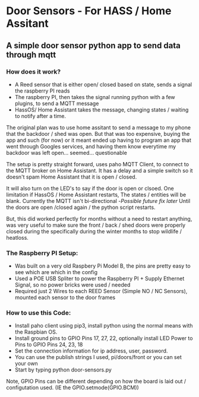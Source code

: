 # Door Sensors - For HASS / Home Assitant
## A simple door sensor python app to send data through mqtt

### How does it work?
- A Reed sensor that is either open/ closed based on state, sends a signal the raspberry PI reads
- The raspberry PI, then takes the signal running python with a few plugins, to send a MQTT message
- HassOS/ Home Assistant takes the message, changing states / waiting to notify after a time.

The original plan was to use home assitant to send a message to my phone that the backdoor / shed was open. But that was too expensive, buying the app and such (for now) or it meant ended up having to program an app that went through Googles services, and having them know everytime my backdoor was left open... seemed... questionable 


The setup is pretty straight forward, uses paho MQTT Client, to connect to the MQTT broker on Home Assistant. It has a delay and a simple switch so it doesn't spam Home Assistant that it is open / closed.

It will also turn on the LED's to say if the door is open or clsoed. One limitation if HassOS / Home Assistant restarts, The states / entities will be blank. Currently the MQTT isn't bi-directional -*Possible future fix later* Until the doors are open /closed again / the python script restarts.

But, this did worked perfectly for months without a need to restart anything, was very useful to make sure the front / back / shed doors were properly closed during the specifically during the winter months to stop wildlife / heatloss.



### The Raspberry PI Setup:
- Was built on a very old Raspbery Pi Model B, the pins are pretty easy to see which are which in the config
- Used a POE USB Spliter to power the Raspberry PI + Supply Ethernet Signal, so no power bricks were used / needed
- Required just 2 Wires to each REED Sensor (Simple NO / NC Sensors), mounted each sensor to the door frames

### How to use this Code:
- Install paho client using pip3, install python using the normal means with the Raspbian OS. 
- Install ground pins to GPIO Pins 17, 27, 22, optionally install LED Power to Pins to GPIO Pins 24, 23, 18
- Set the connection information for ip address, user, password.
- You can use the publish strings I used, pi/doors/front or you can set your own
- Start by typing python door-sensors.py

Note, GPIO Pins can be different depending on how the board is laid out / configutation used. (IE the GPIO.setmode(GPIO.BCM))

